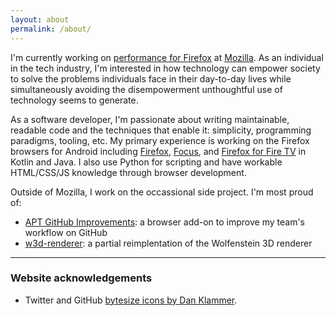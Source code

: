 ```yaml
---
layout: about
permalink: /about/
---
```


I'm currently working on [performance for Firefox][perfblog] at [Mozilla]. As an individual in the tech industry, I'm interested in how technology can empower society to solve the problems individuals face in their day-to-day lives while simultaneously avoiding the disempowerment unthoughtful use of technology seems to generate.

As a software developer, I'm passionate about writing maintainable, readable code and the techniques that enable it: simplicity, programming paradigms, tooling, etc. My primary experience is working on the Firefox browsers for Android including [Firefox][fxa], [Focus], and [Firefox for Fire TV][fftv] in Kotlin and Java. I also use Python for scripting and have workable HTML/CSS/JS knowledge through browser development.

Outside of Mozilla, I work on the occassional side project. I'm most proud of:
- [APT GitHub Improvements][apt]: a browser add-on to improve my team's workflow on GitHub
- [w3d-renderer][w3d]: a partial reimplentation of the Wolfenstein 3D renderer

---

### Website acknowledgements
- Twitter and GitHub [bytesize icons by Dan Klammer][icons].

[perfblog]: https://blog.mozilla.org/performance/
[Mozilla]: https://www.mozilla.org
[fxa]: https://www.mozilla.org/firefox/android/
[Focus]: https://github.com/mozilla-mobile/focus-android/
[fftv]: https://github.com/mozilla-mobile/firefox-tv

[apt]: https://github.com/mcomella/apt_github_improvements
[w3d]: https://github.com/mcomella/w3d-renderer

[icons]: https://github.com/danklammer/bytesize-icons
